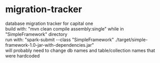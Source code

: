 # migration-tracker
database migration tracker for capital one\
build with: "mvn clean compile assembly:single" while in "SimpleFramework" directory\
run with:   "spark-submit --class "SimpleFramework" ./target/simple-framework-1.0-jar-with-dependencies.jar"\
will probably need to change db names and table/collection names that were hardcoded
